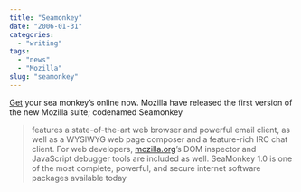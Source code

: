 ```yaml
---
title: "Seamonkey"
date: "2006-01-31"
categories:
  - "writing"
tags:
  - "news"
  - "Mozilla"
slug: "seamonkey"
---
```


[Get][1] your sea monkey’s online now. Mozilla have released the first version of the new Mozilla suite; codenamed Seamonkey

> features a state-of-the-art web browser and powerful email client, as well as a WYSIWYG web page composer and a feature-rich IRC chat client. For web developers, [mozilla.org](https://www.mozilla.org/en-GB/)’s DOM inspector and JavaScript debugger tools are included as well. SeaMonkey 1.0 is one of the most complete, powerful, and secure internet software packages available today

[1]: https://www.seamonkey-project.org/
